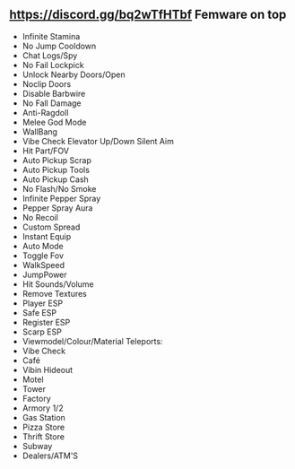 https://discord.gg/bq2wTfHTbf
Femware on top
-------------------
+ Infinite Stamina
+ No Jump Cooldown
+ Chat Logs/Spy
+ No Fail Lockpick
+ Unlock Nearby Doors/Open
+ Noclip Doors
+ Disable Barbwire
+ No Fall Damage
+ Anti-Ragdoll
+ Melee God Mode
+ WallBang
+ Vibe Check Elevator Up/Down
Silent Aim
+ Hit Part/FOV
+ Auto Pickup Scrap
+ Auto Pickup Tools
+ Auto Pickup Cash
+ No Flash/No Smoke
+ Infinite Pepper Spray
+ Pepper Spray Aura
+ No Recoil
+ Custom Spread
+ Instant Equip
+ Auto Mode
+ Toggle Fov
+ WalkSpeed
+ JumpPower
+ Hit Sounds/Volume
+ Remove Textures
+ Player ESP
+ Safe ESP
+ Register ESP
+ Scarp ESP
+ Viewmodel/Colour/Material
Teleports:
+ Vibe Check
+ Café
+ Vibin Hideout
+ Motel
+ Tower
+ Factory
+ Armory 1/2
+ Gas Station
+ Pizza Store
+ Thrift Store
+ Subway
+ Dealers/ATM'S
